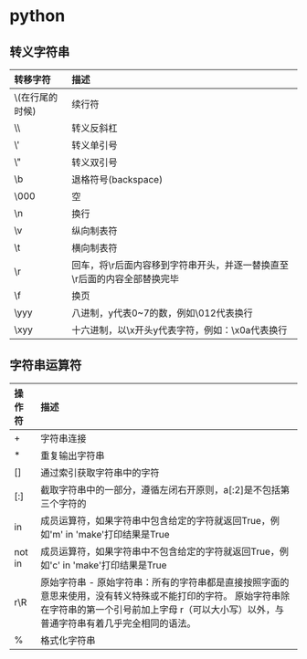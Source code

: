 # python

## 转义字符串

| **转移字符**     | **描述**                                                             |
| :-------------- | :------------------------------------------------------------------- |
| \\(在行尾的时候) | 续行符                                                                |
| \\\             | 转义反斜杠                                                            |
| \\'             | 转义单引号                                                            |
| \\"             | 转义双引号                                                            |
| \\b             | 退格符号(backspace)                                                   |
| \\000           | 空                                                                   |
| \\n             | 换行                                                                  |
| \\v             | 纵向制表符                                                            |
| \\t             | 横向制表符                                                            |
| \\r             | 回车，将\\r后面内容移到字符串开头，并逐一替换直至\\r后面的内容全部替换完毕 |
| \\f             | 换页                                                                  |
| \\yyy           | 八进制，y代表0~7的数，例如\\012代表换行                                 |
| \\xyy           | 十六进制，以\x开头y代表字符，例如：\x0a代表换行                          |

## 字符串运算符

| **操作符** | **描述**                                                                                                                                                                              |
| :--------- | :------------------------------------------------------------------------------------------------------------------------------------------------------------------------------------ |
| +          | 字符串连接                                                                                                                                                                             |
| *          | 重复输出字符串                                                                                                                                                                         |
| []         | 通过索引获取字符串中的字符                                                                                                                                                              |
| [:]        | 截取字符串中的一部分，遵循左闭右开原则，a[:2]是不包括第三个字符的                                                                                                                          |
| in         | 成员运算符，如果字符串中包含给定的字符就返回True，例如'm' in 'make'打印结果是True                                                                                                          |
| not in     | 成员运算符，如果字符串中不包含给定的字符就返回True，例如'c' in 'make'打印结果是True                                                                                                         |
| r\\R       | 原始字符串 - 原始字符串：所有的字符串都是直接按照字面的意思来使用，没有转义特殊或不能打印的字符。 原始字符串除在字符串的第一个引号前加上字母 r（可以大小写）以外，与普通字符串有着几乎完全相同的语法。 |
| %          | 格式化字符串                                                                                                                                                                           |